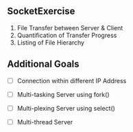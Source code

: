 ## SocketExercise

1. File Transfer between Server & Client
2. Quantification of Transfer Progress
3. Listing of File Hierarchy


## Additional Goals
- [ ] Connection within different IP Address
- [ ] Multi-tasking Server using fork()
- [ ] Multi-plexing Server using select()
- [ ] Multi-thread Server

